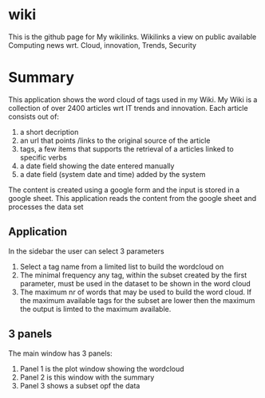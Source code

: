 # wiki

This is the github page for My wikilinks. Wikilinks a view on public available Computing news wrt. Cloud, innovation, Trends, Security

<h1>Summary</h1>
<p>This application shows the word cloud of tags used in my Wiki. My Wiki is a collection of over 2400 articles wrt IT trends and innovation. Each article consists out of:</p>
<ol>
<li> a short decription</li>
<li> an url that points /links to the original source of the article</li>
<li> tags, a few items that supports the retrieval of a articles linked to specific verbs</li>
<li> a date field showing the date entered manually</li>
<li> a date field (system date and time) added by the system </li>
</ol>
<p>The content is created using a google form and the input is stored in a google sheet. This application reads the content from the google sheet and processes the data set</p>

<h2>Application</h2>
<p>In the sidebar the user can select 3 parameters</p>
<ol>
<li> Select a tag name from a limited list to build the wordcloud on</li>
<li> The minimal frequency any tag, within the subset created by the first parameter, must be used in the dataset to be shown in the word cloud</li>
<li> The maximum nr of words that may be used to build the word cloud. If the maximum available tags for the subset are lower then the maximum the output is limted to the maximum available.</li>
</ol>
<h2>3 panels</h2>
<p>The main window has 3 panels:</p>
<ol>
<li> Panel 1 is the plot window showing the wordcloud</li>
<li> Panel 2 is this window with the summary</li>
<li> Panel 3 shows a subset opf the data</li>
</ol>
